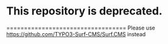 # This repository is deprecated.
==================================
Please use https://github.com/TYPO3-Surf-CMS/Surf.CMS instead
